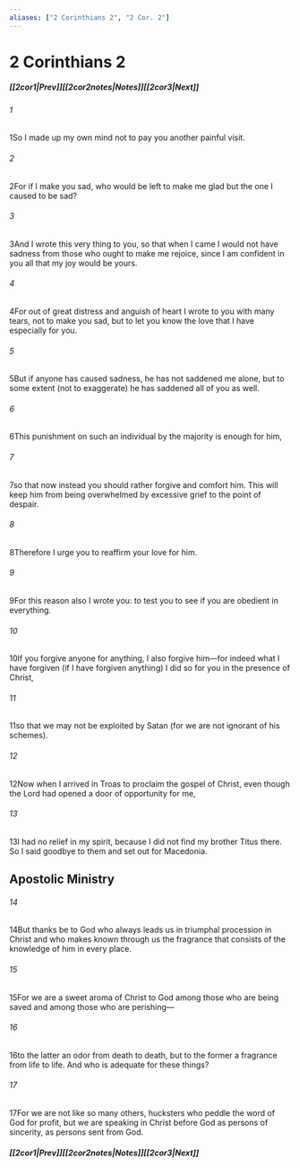 ```yaml
---
aliases: ["2 Corinthians 2", "2 Cor. 2"]
---
```

# 2 Corinthians 2
##### <span class=arrow-left></span>[[2cor1|Prev]]<span class=navigation-separator></span>[[2cor2notes|Notes]]<span class=navigation-separator></span>[[2cor3|Next]]<span class=arrow-right></span>
###### 1
<span class=verse-first>1</span>So I made up my own mind not to pay you another painful visit.
###### 2
<span class=verse-body>2</span>For if I make you sad, who would be left to make me glad but the one I caused to be sad?
###### 3
<span class=verse-body>3</span>And I wrote this very thing to you, so that when I came I would not have sadness from those who ought to make me rejoice, since I am confident in you all that my joy would be yours.
###### 4
<span class=verse-body>4</span>For out of great distress and anguish of heart I wrote to you with many tears, not to make you sad, but to let you know the love that I have especially for you.
<div class=paragraph-break></div>

###### 5
<span class=verse-first>5</span>But if anyone has caused sadness, he has not saddened me alone, but to some extent (not to exaggerate) he has saddened all of you as well.
###### 6
<span class=verse-body>6</span>This punishment on such an individual by the majority is enough for him,
###### 7
<span class=verse-body>7</span>so that now instead you should rather forgive and comfort him. This will keep him from being overwhelmed by excessive grief to the point of despair.
###### 8
<span class=verse-body>8</span>Therefore I urge you to reaffirm your love for him.
###### 9
<span class=verse-body>9</span>For this reason also I wrote you: to test you to see if you are obedient in everything.
###### 10
<span class=verse-body>10</span>If you forgive anyone for anything, I also forgive him—for indeed what I have forgiven (if I have forgiven anything) I did so for you in the presence of Christ,
###### 11
<span class=verse-body>11</span>so that we may not be exploited by Satan (for we are not ignorant of his schemes).
<div class=paragraph-break></div>

###### 12
<span class=verse-first>12</span>Now when I arrived in Troas to proclaim the gospel of Christ, even though the Lord had opened a door of opportunity for me,
###### 13
<span class=verse-body>13</span>I had no relief in my spirit, because I did not find my brother Titus there. So I said goodbye to them and set out for Macedonia.
## Apostolic Ministry
###### 14
<span class=verse-first>14</span>But thanks be to God who always leads us in triumphal procession in Christ and who makes known through us the fragrance that consists of the knowledge of him in every place.
###### 15
<span class=verse-body>15</span>For we are a sweet aroma of Christ to God among those who are being saved and among those who are perishing—
###### 16
<span class=verse-body>16</span>to the latter an odor from death to death, but to the former a fragrance from life to life. And who is adequate for these things?
###### 17
<span class=verse-body>17</span>For we are not like so many others, hucksters who peddle the word of God for profit, but we are speaking in Christ before God as persons of sincerity, as persons sent from God.
##### <span class=arrow-left></span>[[2cor1|Prev]]<span class=navigation-separator></span>[[2cor2notes|Notes]]<span class=navigation-separator></span>[[2cor3|Next]]<span class=arrow-right></span>